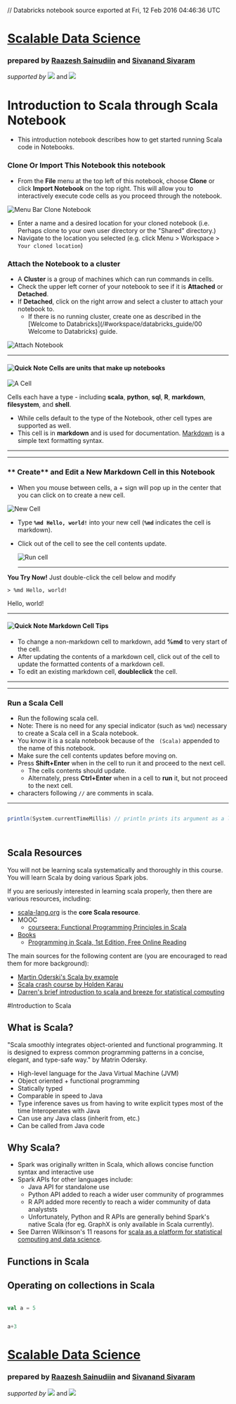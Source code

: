 // Databricks notebook source exported at Fri, 12 Feb 2016 04:46:36 UTC


# [Scalable Data Science](http://www.math.canterbury.ac.nz/~r.sainudiin/courses/ScalableDataScience/)


### prepared by [Raazesh Sainudiin](https://nz.linkedin.com/in/raazesh-sainudiin-45955845) and [Sivanand Sivaram](https://www.linkedin.com/in/sivanand)

*supported by* [![](https://raw.githubusercontent.com/raazesh-sainudiin/scalable-data-science/master/images/databricks_logoTM_200px.png)](https://databricks.com/)
and 
[![](https://raw.githubusercontent.com/raazesh-sainudiin/scalable-data-science/master/images/AWS_logoTM_200px.png)](https://www.awseducate.com/microsite/CommunitiesEngageHome)





# **Introduction to Scala through Scala Notebook** 

* This introduction notebook describes how to get started running Scala code in Notebooks.





### Clone Or Import This Notebook this notebook
* From the **File** menu at the top left of this notebook, choose **Clone** or click **Import Notebook** on the top right. This will allow you to interactively execute code cells as you proceed through the notebook.

![Menu Bar Clone Notebook](http://training.databricks.com/databricks_guide/2.8/clone.png) 
* Enter a name and a desired location for your cloned notebook (i.e. Perhaps clone to your own user directory or the "Shared" directory.)
* Navigate to the location you selected (e.g. click Menu > Workspace > `Your cloned location`)





### **Attach** the Notebook to a **cluster**
* A **Cluster** is a group of machines which can run commands in cells.
* Check the upper left corner of your notebook to see if it is **Attached** or **Detached**.
* If **Detached**, click on the right arrow and select a cluster to attach your notebook to. 
  * If there is no running cluster, create one as described in the [Welcome to Databricks](/#workspace/databricks_guide/00 Welcome to Databricks) guide.

![Attach Notebook](http://training.databricks.com/databricks_guide/2.8/detached.png)





***
#### ![Quick Note](http://training.databricks.com/databricks_guide/icon_note3_s.png) **Cells** are units that make up notebooks
![A Cell](http://training.databricks.com/databricks_guide/cell.png)

Cells each have a type - including **scala**, **python**, **sql**, **R**, **markdown**, **filesystem**, and **shell**.
* While cells default to the type of the Notebook, other cell types are supported as well.
* This cell is in **markdown** and is used for documentation. [Markdown](http://en.wikipedia.org/wiki/Markdown) is a simple text formatting syntax.
***




 
***
### ** Create** and **Edit** a New Markdown Cell in this Notebook
* When you mouse between cells, a + sign will pop up in the center that you can click on to create a new cell.

 ![New Cell](http://training.databricks.com/databricks_guide/create_new_cell.png)
* Type **``%md Hello, world!``** into your new cell (**``%md``** indicates the cell is markdown).



* Click out of the cell to see the cell contents update.
  
  ![Run cell](http://training.databricks.com/databricks_guide/run_cell.png)
  ***




 **You Try Now!** 
Just double-click the cell below and modify 
```
> %md Hello, world!
```




 Hello, world!





***
#### ![Quick Note](http://training.databricks.com/databricks_guide/icon_note3_s.png) **Markdown Cell Tips**
* To change a non-markdown cell to markdown, add **%md** to very start of the cell.
* After updating the contents of a markdown cell, click out of the cell to update the formatted contents of a markdown cell.
* To edit an existing markdown cell, **doubleclick** the cell.
***





***
### Run a **Scala Cell**
* Run the following scala cell.
* Note: There is no need for any special indicator (such as ``%md``) necessary to create a Scala cell in a Scala notebook.
* You know it is a scala notebook because of the `` (Scala)`` appended to the name of this notebook.
* Make sure the cell contents updates before moving on.
* Press **Shift+Enter** when in the cell to run it and proceed to the next cell.
  * The cells contents should update.
  * Alternately, press **Ctrl+Enter** when in a cell to **run** it, but not proceed to the next cell.
* characters following ``//`` are comments in scala.
***


```scala

println(System.currentTimeMillis) // println prints its argument as a line

```
```scala



```




## Scala Resources

You will not be learning scala systematically and thoroughly in this course.  You will learn Scala by doing various Spark jobs. 

If you are seriously interested in learning scala properly, then there are various resources, including:

* [scala-lang.org](http://www.scala-lang.org/) is the **core Scala resource**.
* MOOC
  * [courseera: Functional Programming Principles in Scala](https://www.coursera.org/course/progfun)
* [Books](http://www.scala-lang.org/documentation/books.html)
  * [Programming in Scala, 1st Edition, Free Online Reading](http://www.artima.com/pins1ed/)
  
The main sources for the following content are (you are encouraged to read them for more background):

* [Martin Oderski's Scala by example](http://www.scala-lang.org/docu/files/ScalaByExample.pdf)
* [Scala crash course by Holden Karau](http://lintool.github.io/SparkTutorial/slides/day1_Scala_crash_course.pdf)
* [Darren's brief introduction to scala and breeze for statistical computing](https://darrenjw.wordpress.com/2013/12/30/brief-introduction-to-scala-and-breeze-for-statistical-computing/)

  





#Introduction to Scala
## What is Scala?
"Scala  smoothly  integrates  object-oriented  and  functional  programming.  It is designed to express common programming patterns in a concise, elegant, and type-safe way." by Matrin Odersky.

* High-level language for the Java Virtual Machine (JVM)
* Object oriented + functional programming
* Statically typed
* Comparable in speed to Java
* Type inference saves us from having to write explicit types most of the time Interoperates with Java
* Can use any Java class (inherit from, etc.)
* Can be called from Java code

## Why Scala?

* Spark was originally written in Scala, which allows concise function syntax and interactive use
* Spark APIs for other languages include:
  * Java API for standalone use
  * Python API added to reach a wider user community of programmes
  * R API added more recently to reach a wider community of data analyststs 
  * Unfortunately, Python and R APIs are generally behind Spark's native Scala (for eg. GraphX is only available in Scala currently).
* See Darren Wilkinson's 11 reasons for [scala as a platform for statistical computing and data science](https://darrenjw.wordpress.com/2013/12/23/scala-as-a-platform-for-statistical-computing-and-data-science/).





## Functions in Scala
## Operating on collections in Scala


```scala

val a = 5

```
```scala

a+3

```




# [Scalable Data Science](http://www.math.canterbury.ac.nz/~r.sainudiin/courses/ScalableDataScience/)


### prepared by [Raazesh Sainudiin](https://nz.linkedin.com/in/raazesh-sainudiin-45955845) and [Sivanand Sivaram](https://www.linkedin.com/in/sivanand)

*supported by* [![](https://raw.githubusercontent.com/raazesh-sainudiin/scalable-data-science/master/images/databricks_logoTM_200px.png)](https://databricks.com/)
and 
[![](https://raw.githubusercontent.com/raazesh-sainudiin/scalable-data-science/master/images/AWS_logoTM_200px.png)](https://www.awseducate.com/microsite/CommunitiesEngageHome)

